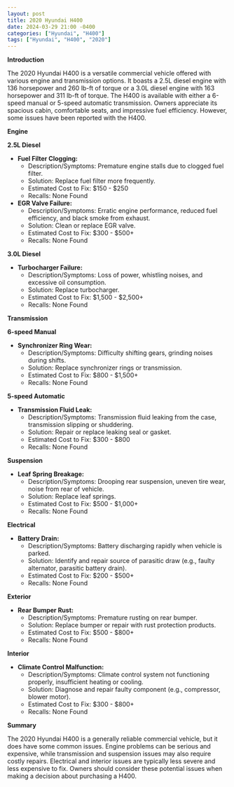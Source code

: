 ```yaml
---
layout: post
title: 2020 Hyundai H400
date: 2024-03-29 21:00 -0400
categories: ["Hyundai", "H400"]
tags: ["Hyundai", "H400", "2020"]
---
```

**Introduction**

The 2020 Hyundai H400 is a versatile commercial vehicle offered with various engine and transmission options. It boasts a 2.5L diesel engine with 136 horsepower and 260 lb-ft of torque or a 3.0L diesel engine with 163 horsepower and 311 lb-ft of torque. The H400 is available with either a 6-speed manual or 5-speed automatic transmission. Owners appreciate its spacious cabin, comfortable seats, and impressive fuel efficiency. However, some issues have been reported with the H400.

**Engine**

**2.5L Diesel**

* **Fuel Filter Clogging:**
    - Description/Symptoms: Premature engine stalls due to clogged fuel filter.
    - Solution: Replace fuel filter more frequently.
    - Estimated Cost to Fix: $150 - $250
    - Recalls: None Found
* **EGR Valve Failure:**
    - Description/Symptoms: Erratic engine performance, reduced fuel efficiency, and black smoke from exhaust.
    - Solution: Clean or replace EGR valve.
    - Estimated Cost to Fix: $300 - $500+
    - Recalls: None Found

**3.0L Diesel**

* **Turbocharger Failure:**
    - Description/Symptoms: Loss of power, whistling noises, and excessive oil consumption.
    - Solution: Replace turbocharger.
    - Estimated Cost to Fix: $1,500 - $2,500+
    - Recalls: None Found

**Transmission**

**6-speed Manual**

* **Synchronizer Ring Wear:**
    - Description/Symptoms: Difficulty shifting gears, grinding noises during shifts.
    - Solution: Replace synchronizer rings or transmission.
    - Estimated Cost to Fix: $800 - $1,500+
    - Recalls: None Found

**5-speed Automatic**

* **Transmission Fluid Leak:**
    - Description/Symptoms: Transmission fluid leaking from the case, transmission slipping or shuddering.
    - Solution: Repair or replace leaking seal or gasket.
    - Estimated Cost to Fix: $300 - $800
    - Recalls: None Found

**Suspension**

* **Leaf Spring Breakage:**
    - Description/Symptoms: Drooping rear suspension, uneven tire wear, noise from rear of vehicle.
    - Solution: Replace leaf springs.
    - Estimated Cost to Fix: $500 - $1,000+
    - Recalls: None Found

**Electrical**

* **Battery Drain:**
    - Description/Symptoms: Battery discharging rapidly when vehicle is parked.
    - Solution: Identify and repair source of parasitic draw (e.g., faulty alternator, parasitic battery drain).
    - Estimated Cost to Fix: $200 - $500+
    - Recalls: None Found

**Exterior**

* **Rear Bumper Rust:**
    - Description/Symptoms: Premature rusting on rear bumper.
    - Solution: Replace bumper or repair with rust protection products.
    - Estimated Cost to Fix: $500 - $800+
    - Recalls: None Found

**Interior**

* **Climate Control Malfunction:**
    - Description/Symptoms: Climate control system not functioning properly, insufficient heating or cooling.
    - Solution: Diagnose and repair faulty component (e.g., compressor, blower motor).
    - Estimated Cost to Fix: $300 - $800+
    - Recalls: None Found

**Summary**

The 2020 Hyundai H400 is a generally reliable commercial vehicle, but it does have some common issues. Engine problems can be serious and expensive, while transmission and suspension issues may also require costly repairs. Electrical and interior issues are typically less severe and less expensive to fix. Owners should consider these potential issues when making a decision about purchasing a H400.
